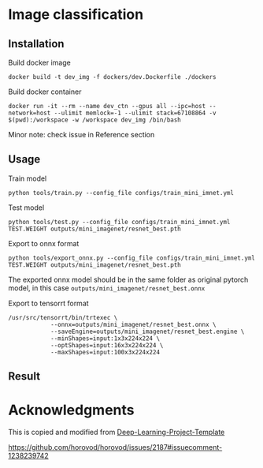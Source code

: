 # Image classification
## Installation
Build docker image
```
docker build -t dev_img -f dockers/dev.Dockerfile ./dockers 
```
Build docker container
```
docker run -it --rm --name dev_ctn --gpus all --ipc=host --network=host --ulimit memlock=-1 --ulimit stack=67108864 -v $(pwd):/workspace -w /workspace dev_img /bin/bash
```
Minor note: check issue in Reference section

## Usage
Train model
```
python tools/train.py --config_file configs/train_mini_imnet.yml
```

Test model
```
python tools/test.py --config_file configs/train_mini_imnet.yml TEST.WEIGHT outputs/mini_imagenet/resnet_best.pth
```

Export to onnx format
```
python tools/export_onnx.py --config_file configs/train_mini_imnet.yml TEST.WEIGHT outputs/mini_imagenet/resnet_best.pth
```
The exported onnx model should be in the same folder as original pytorch model, in this case `outputs/mini_imagenet/resnet_best.onnx`

Export to tensorrt format
```
/usr/src/tensorrt/bin/trtexec \
            --onnx=outputs/mini_imagenet/resnet_best.onnx \
            --saveEngine=outputs/mini_imagenet/resnet_best.engine \
            --minShapes=input:1x3x224x224 \
            --optShapes=input:16x3x224x224 \
            --maxShapes=input:100x3x224x224
```
## Result

# Acknowledgments
This is copied and modified from [Deep-Learning-Project-Template](https://github.com/L1aoXingyu/Deep-Learning-Project-Template)

https://github.com/horovod/horovod/issues/2187#issuecomment-1238239742

